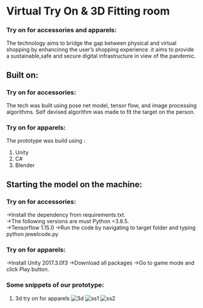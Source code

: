 # Virtual Try On & 3D Fitting room

### Try on for accessories and apparels: 
The technology aims to bridge the gap between physical and virtual shopping by enhancinng the user’s  shopping experience .it aims to provide a sustainable,safe and secure digital infrastructure in view of the pandemic.


## Built on: 

### Try on for accessories: 
The tech was built using pose net model, tensor flow, and image processing algorithms. 
Self devised algorithm was made to fit the target on the person.
### Try on for apparels: 
The prototype was build using :
1) Unity
2) C#
3) Blender


## Starting the model on the machine: 

### Try on for accessories: 
->Install the dependency from requirements.txt.                                    
->The following versions are must Python =3.6.5.   
->Tensorflow 1.15.0
->Run the code by navigating to target folder and typing python jewelcode.py
### Try on for apparels:
->Install Unity 2017.3.0f3
->Download all packages
->Go to game mode and click Play button.

### Some snippets of our prototype:
1) 3d try on for apparels
![3d](https://user-images.githubusercontent.com/68842515/114282574-4cbf2580-9a62-11eb-8cbe-adc4948f0278.JPG)
![ss1](https://user-images.githubusercontent.com/68842515/114282577-4fba1600-9a62-11eb-9459-a45df7f6885d.JPG)
![ss2](https://user-images.githubusercontent.com/68842515/114282578-50eb4300-9a62-11eb-937f-c45a28e4e76b.JPG)
